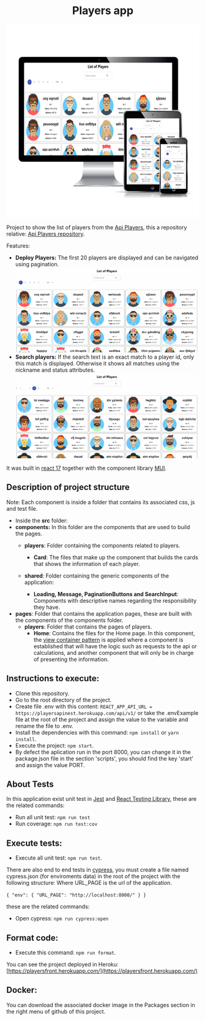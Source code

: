 <h1 align="center"> 
    Players app 
</h1>
<p align="center">
  <a href="https://playersfront.herokuapp.com/" target="blank"><img src="./images_readme/principal.png" width="620" alt="List of players" /></a>
</p>

Project to show the list of players from the [Api Players](https://playersapinest.herokuapp.com/api/v1/players),
this a repository relative: [Api Players repository](https://github.com/franciscoquijada/players-backend-nestjs).

Features:

- **Deploy Players:** The first 20 players are displayed and can be navigated using pagination.
  <img src="./images_readme/pagination.gif" width="620" alt="busquedaplayers" />
- **Search players:** If the search text is an exact match to a player id, only this match is displayed. Otherwise it shows all matches using the nickname and status attributes.
  <img src="./images_readme/searchByIdName.gif" width="620" alt="searchbyidname" />

It was built in [react 17](https://es.reactjs.org/) together with the component library [MUI](https://mui.com/).

## Description of project structure
Note: Each component is inside a folder that contains its associated css, js and test file.
- Inside the **src** folder:
- **components:** In this folder are the components that are used to build the pages.
  - **players**: Folder containing the components related to players. 
     
    - **Card**: The files that make up the component that builds the cards that shows the information of each player.
  - **shared**: Folder containing the generic components of the application: 
    - **Loading, Message, PaginationButtons and SearchInput**: Components with descriptive names regarding the responsibility they have. 
- **pages**: Folder that contains the application pages, these are built with the components of the components folder.
  - **players**: Folder that contains the pages of players.
    - **Home**: Contains the files for the Home page. In this component, the [view container pattern](https://medium.com/@dan_abramov/smart-and-dumb-components-7ca2f9a7c7d0) is applied where a component is established that will have the logic such as requests to the api or calculations, and another component that will only be in charge of presenting the information.


## Instructions to execute:

- Clone this repository.
- Go to the root directory of the project.
- Create file .env with this content: `REACT_APP_API_URL = https://playersapinest.herokuapp.com/api/v1/`
  or take the .envExample file at the root of the project and assign the value to the variable and rename the file to .env.
- Install the dependencies with this command: `npm install` or `yarn install`.
- Execute the project: `npm start`.
- By defect the aplication run in the port 8000, you can change it in the package.json file in the section 'scripts', you should find the key 'start' and assign the value PORT. 

## About Tests
In this application exist unit test in [Jest](https://jestjs.io/) and [React Testing Library](https://testing-library.com/), these are the related commands:
- Run all unit test: `npm run test`
- Run coverage: `npm run test:cov`


## Execute tests:
- Execute all unit test: `npm run test`. 

There are also end to end tests in [cypress](https://www.cypress.io/),
you must create a file named cypress.json (for enviroments data) in the root of the project with the following structure:
Where URL_PAGE is the url of the application.

`{
    "env": {
        "URL_PAGE": "http://localhost:8000/"
    }
}`

these are the related commands:

- Open cypress: `npm run cypress:open`

## Format code:
- Execute this command: `npm run format`.

You can see the project deployed in Heroku:
[https://playersfront.herokuapp.com/](https://playersfront.herokuapp.com/)

## Docker:
You can download the associated docker image in the Packages section in the right menu of github
of this project.
